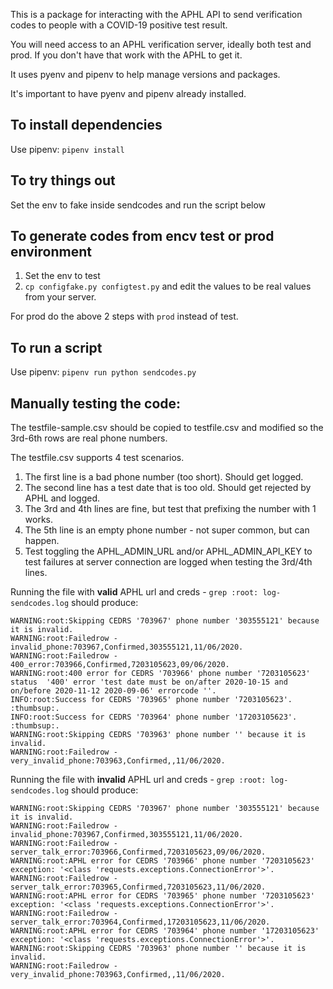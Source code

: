 This is a package for interacting with the APHL API to send verification codes to people with a COVID-19 positive test result.

You will need access to an APHL verification server, ideally both test and prod. If you don't have that work with the APHL to get it.

It uses pyenv and pipenv to help manage versions and packages.

It's important to have pyenv and pipenv already installed.

## To install dependencies

Use pipenv: `pipenv install`

## To try things out

Set the env to fake inside sendcodes and run the script below

## To generate codes from encv test or prod environment

1. Set the env to test
2. `cp configfake.py configtest.py` and edit the values to be real values from your server.

For prod do the above 2 steps with `prod` instead of test.

## To run a script 

Use pipenv: `pipenv run python sendcodes.py`


## Manually testing the code:

The testfile-sample.csv should be copied to testfile.csv and modified so the 3rd-6th rows are real phone numbers.

The testfile.csv supports 4 test scenarios.

1. The first line is a bad phone number (too short). Should get logged.
2. The second line has a test date that is too old. Should get rejected by APHL and logged.
3. The 3rd and 4th lines are fine, but test that prefixing the number with 1 works.
4. The 5th line is an empty phone number - not super common, but can happen.
5. Test toggling the APHL_ADMIN_URL and/or APHL_ADMIN_API_KEY to test failures at server connection are logged when testing the 3rd/4th lines.

Running the file with **valid** APHL url and creds - `grep :root: log-sendcodes.log` should produce:

```
WARNING:root:Skipping CEDRS '703967' phone number '303555121' because it is invalid.
WARNING:root:Failedrow - invalid_phone:703967,Confirmed,303555121,11/06/2020.
WARNING:root:Failedrow - 400_error:703966,Confirmed,7203105623,09/06/2020.
WARNING:root:400 error for CEDRS '703966' phone number '7203105623' status  '400' error 'test date must be on/after 2020-10-15 and on/before 2020-11-12 2020-09-06' errorcode ''.
INFO:root:Success for CEDRS '703965' phone number '7203105623'. :thumbsup:.
INFO:root:Success for CEDRS '703964' phone number '17203105623'. :thumbsup:.
WARNING:root:Skipping CEDRS '703963' phone number '' because it is invalid.
WARNING:root:Failedrow - very_invalid_phone:703963,Confirmed,,11/06/2020.
```

Running the file with **invalid** APHL url and creds - `grep :root: log-sendcodes.log` should produce:

```
WARNING:root:Skipping CEDRS '703967' phone number '303555121' because it is invalid.
WARNING:root:Failedrow - invalid_phone:703967,Confirmed,303555121,11/06/2020.
WARNING:root:Failedrow - server_talk_error:703966,Confirmed,7203105623,09/06/2020.
WARNING:root:APHL error for CEDRS '703966' phone number '7203105623' exception: '<class 'requests.exceptions.ConnectionError'>'.
WARNING:root:Failedrow - server_talk_error:703965,Confirmed,7203105623,11/06/2020.
WARNING:root:APHL error for CEDRS '703965' phone number '7203105623' exception: '<class 'requests.exceptions.ConnectionError'>'.
WARNING:root:Failedrow - server_talk_error:703964,Confirmed,17203105623,11/06/2020.
WARNING:root:APHL error for CEDRS '703964' phone number '17203105623' exception: '<class 'requests.exceptions.ConnectionError'>'.
WARNING:root:Skipping CEDRS '703963' phone number '' because it is invalid.
WARNING:root:Failedrow - very_invalid_phone:703963,Confirmed,,11/06/2020.
```
